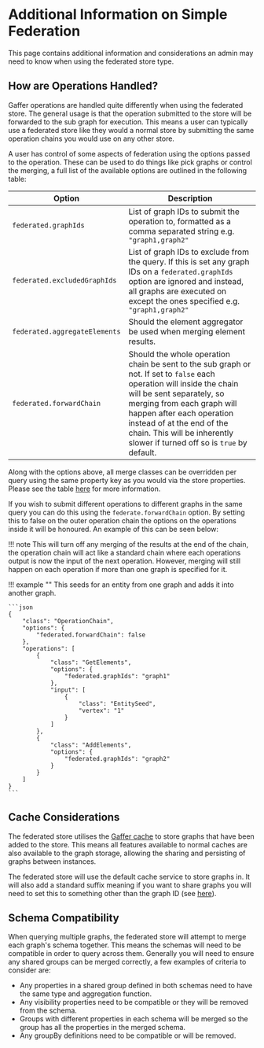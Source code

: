 # Additional Information on Simple Federation

This page contains additional information and considerations
an admin may need to know when using the federated store type.

## How are Operations Handled?

Gaffer operations are handled quite differently when using the federated store.
The general usage is that the operation submitted to the store will be forwarded
to the sub graph for execution. This means a user can typically use a federated
store like they would a normal store by submitting the same operation chains you
would use on any other store.

A user has control of some aspects of federation using the options passed to the
operation. These can be used to do things like pick graphs or control the
merging, a full list of the available options are outlined in the following
table:

| Option | Description |
| --- | --- |
| `federated.graphIds` | List of graph IDs to submit the operation to, formatted as a comma separated string e.g. `"graph1,graph2"` |
| `federated.excludedGraphIds` | List of graph IDs to exclude from the query. If this is set any graph IDs on a `federated.graphIds` option are ignored and instead, all graphs are executed on except the ones specified e.g. `"graph1,graph2"` |
| `federated.aggregateElements` | Should the element aggregator be used when merging element results. |
| `federated.forwardChain` | Should the whole operation chain be sent to the sub graph or not. If set to `false` each operation will inside the chain will be sent separately, so merging from each graph will happen after each operation instead of at the end of the chain. This will be inherently slower if turned off so is `true` by default. |

Along with the options above, all merge classes can be overridden per query
using the same property key as you would via the store properties. Please see
the table [here](./configuration.md#store-properties) for more information.

If you wish to submit different operations to different graphs in the same query
you can do this using the `federate.forwardChain` option. By setting this to
false on the outer operation chain the options on the operations inside it will
be honoured. An example of this can be seen below:

!!! note
    This will turn off any merging of the results at the end of the chain, the
    operation chain will act like a standard chain where each operations output
    is now the input of the next operation. However, merging will still happen
    on each operation if more than one graph is specified for it.

!!! example ""
    This seeds for an entity from one graph and adds it into another graph.

    ```json
    {
        "class": "OperationChain",
        "options": {
            "federated.forwardChain": false
        },
        "operations": [
            {
                "class": "GetElements",
                "options": {
                    "federated.graphIds": "graph1"
                },
                "input": [
                    {
                        "class": "EntitySeed",
                        "vertex": "1"
                    }
                ]
            },
            {
                "class": "AddElements",
                "options": {
                    "federated.graphIds": "graph2"
                }
            }
        ]
    }
    ```

## Cache Considerations

The federated store utilises the [Gaffer cache](../store-guide.md#caches) to store
graphs that have been added to the store. This means all features available to
normal caches are also available to the graph storage, allowing the sharing and
persisting of graphs between instances.

The federated store will use the default cache service to store graphs in. It
will also add a standard suffix meaning if you want to share graphs you will
need to set this to something other than the graph ID (see [here](../store-guide.md#cache-service)).

## Schema Compatibility

When querying multiple graphs, the federated store will attempt to merge each graph's schema together. This means the schemas will need to be
compatible in order to query across them. Generally you will need to ensure
any shared groups can be merged correctly, a few examples of criteria to
consider are:

- Any properties in a shared group defined in both schemas need to have the same
  type and aggregation function.
- Any visibility properties need to be compatible or they will be removed from the
  schema.
- Groups with different properties in each schema will be merged so the group has
  all the properties in the merged schema.
- Any groupBy definitions need to be compatible or will be removed.
